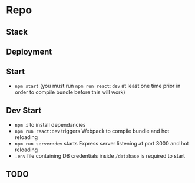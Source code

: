 # Repo


## Stack


## Deployment


## Start

- `npm start` (you must run `npm run react:dev` at least one time prior in order to compile bundle before this will work)

## Dev Start

- `npm i` to install dependancies
- `npm run react:dev` triggers Webpack to compile bundle and hot reloading
- `npm run server:dev` starts Express server listening at port 3000 and hot reloading
- `.env` file containing DB credentials inside `/database` is required to start

## TODO


